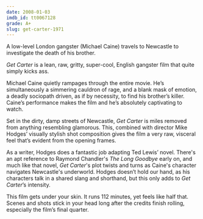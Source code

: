 ```yaml
---
date: 2008-01-03
imdb_id: tt0067128
grade: A+
slug: get-carter-1971
---
```


A low-level London gangster (Michael Caine) travels to Newcastle to investigate the death of his brother.

_Get Carter_ is a lean, raw, gritty, super-cool, English gangster film that quite simply kicks ass.

Michael Caine quietly rampages through the entire movie. He’s simultaneously a simmering cauldron of rage, and a blank mask of emotion, a deadly sociopath driven, as if by necessity, to find his brother’s killer. Caine’s performance makes the film and he’s absolutely captivating to watch.

Set in the dirty, damp streets of Newcastle, _Get Carter_ is miles removed from anything resembling glamorous. This, combined with director Mike Hodges’ visually stylish shot composition gives the film a very raw, visceral feel that’s evident from the opening frames.

As a writer, Hodges does a fantastic job adapting Ted Lewis’ novel. There's an apt reference to Raymond Chandler's _The Long Goodbye_ early on, and much like that novel, _Get Carter_'s plot twists and turns as Caine's character navigates Newcastle's underworld. Hodges doesn’t hold our hand, as his characters talk in a shared slang and shorthand, but this only adds to _Get Carter_’s intensity.

This film gets under your skin. It runs 112 minutes, yet feels like half that. Scenes and shots stick in your head long after the credits finish rolling, especially the film’s final quarter.
